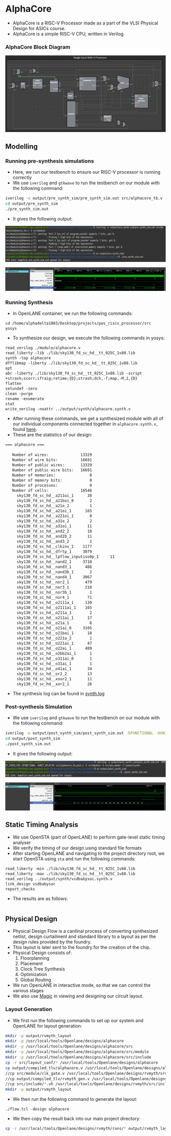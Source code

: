 # AlphaCore
- AlphaCore is a RISC-V Processor made as a part of the VLSI Physical Design for ASICs course.
- AlphaCore is a simple RISC-V CPU, written in Verilog.

### AlphaCore Block Diagram

![Block Diagram](images/block_diagram.png)

## Modelling
### Running pre-synthesis simulations
- Here, we run our testbench to ensure our RISC-V processor is running correctly
- We use `iverilog` and `gtkwave` to run the testbench on our module with the following command:
```bash
iverilog -o output/pre_synth_sim/pre_synth_sim.out src/alphacore_tb.v -I src/module
cd output/pre_synth_sim
./pre_synth_sim.out
```
- It gives the following output:

![pre_synth_term](images/pre_synth_output.png)

![pre_synth_waveform](images/pre_synth_waveform.png)

### Running Synthesis
- In OpenLANE container, we run the following commands:
```
cd /home/alphadelta1803/Desktop/projects/pes_riscv_processor/src
yosys
```
- To synthesize our design, we execute the following commands in yosys:
```
read_verilog ./module/alphacore.v
read_liberty -lib ./lib/sky130_fd_sc_hd__tt_025C_1v80.lib
synth -top alphacore
dfflibmap -liberty ./lib/sky130_fd_sc_hd__tt_025C_1v80.lib
opt
abc -liberty ./lib/sky130_fd_sc_hd__tt_025C_1v80.lib -script +strash;scorr;ifraig;retime;{D};strash;dch,-f;map,-M,1,{D}
flatten
setundef -zero
clean -purge
rename -enumerate
stat
write_verilog -noattr ../output/synth/alphacore.synth.v
```
- After running these commands, we get a synthesized module with all of our individual components connected together in `alphacore.synth.v`, found [here](output/synth/alphacore.synth.v).
- These are the statistics of our design:
```
=== alphacore ===

   Number of wires:              13329
   Number of wire bits:          16691
   Number of public wires:       13329
   Number of public wire bits:   16691
   Number of memories:               0
   Number of memory bits:            0
   Number of processes:              0
   Number of cells:              16546
     sky130_fd_sc_hd__a211oi_1      38
     sky130_fd_sc_hd__a21boi_0       2
     sky130_fd_sc_hd__a21o_2         1
     sky130_fd_sc_hd__a21oi_1      165
     sky130_fd_sc_hd__a221oi_1       8
     sky130_fd_sc_hd__a31o_2         2
     sky130_fd_sc_hd__a31oi_1       11
     sky130_fd_sc_hd__and2_2        18
     sky130_fd_sc_hd__and2b_2       11
     sky130_fd_sc_hd__and3_2         2
     sky130_fd_sc_hd__clkinv_1    1177
     sky130_fd_sc_hd__dfrtp_1     3079
     sky130_fd_sc_hd__lpflow_inputiso0p_1     11
     sky130_fd_sc_hd__nand2_1     3710
     sky130_fd_sc_hd__nand3_1      486
     sky130_fd_sc_hd__nand3b_1       2
     sky130_fd_sc_hd__nand4_1     3067
     sky130_fd_sc_hd__nor2_1       479
     sky130_fd_sc_hd__nor3_1       218
     sky130_fd_sc_hd__nor3b_1        1
     sky130_fd_sc_hd__nor4_1        71
     sky130_fd_sc_hd__o2111a_1     130
     sky130_fd_sc_hd__o2111ai_1    165
     sky130_fd_sc_hd__o211a_1        2
     sky130_fd_sc_hd__o211ai_1      17
     sky130_fd_sc_hd__o21a_1         6
     sky130_fd_sc_hd__o21ai_0     3105
     sky130_fd_sc_hd__o21bai_1      18
     sky130_fd_sc_hd__o221a_2        1
     sky130_fd_sc_hd__o221ai_1      47
     sky130_fd_sc_hd__o22ai_1      409
     sky130_fd_sc_hd__o2bb2ai_1      1
     sky130_fd_sc_hd__o311ai_0       1
     sky130_fd_sc_hd__o31ai_1        1
     sky130_fd_sc_hd__o41ai_1       34
     sky130_fd_sc_hd__or2_2         13
     sky130_fd_sc_hd__xnor2_1       11
     sky130_fd_sc_hd__xor2_1        26
```
- The synthesis log can be found in [synth.log](output/synth/synth.log)

### Post-synthesis Simulation
- We use `iverilog` and `gtkwave` to run the testbench on our module with the following command:
```bash
iverilog -o output/post_synth_sim/post_synth_sim.out -DFUNCTIONAL -DUNIT_DELAY=#1 src/alphacore_tb_post.v -I src/module -I src/gls_model -I output/synth
cd output/post_synth_sim
./post_synth_sim.out
```
- It gives the following output:

![post_synth_term](images/post_synth_output.png)

![post_synth_waveform](images/post_synth_waveform.png)

## Static Timing Analysis
- We use OpenSTA (part of OpenLANE) to perform gate-level static timing analyser
- We verify the timing of our design using standard file formats
- After starting OpenLANE and navigating to the project directory root, we start OpenSTA using `sta` and run the following commands:
```
read_liberty -min ./lib/sky130_fd_sc_hd__tt_025C_1v80.lib
read_liberty -max ./lib/sky130_fd_sc_hd__tt_025C_1v80.lib
read_verilog ../output/synth/vsdbabysoc.synth.v
link_design vsdbabysoc
report_checks
```
- The results are as follows:
```
```

## Physical Design
-  Physical Design Flow is a cardinal process of converting synthesized netlist, design curtailment and standard library to a layout as per the design rules provided by the foundry. 
- This layout is later sent to the foundry for the creation of the chip.
- Physical Design consists of:
	1. Floorplanning
	1. Placement
	1. Clock Tree Synthesis
	1. Optimization
	1. Global Routing
- We run OpenLANE in interactive mode, so that we can control the various stages
- We also use [Magic](https://github.com/RTimothyEdwards/magic) in viewing and designing our circuit layout.

### Layout Generation
- We first run the following commands to set up our system and OpenLANE for layout generation:
```bash
mkdir -p output/rvmyth_layout
mkdir -p /usr/local/tools/Openlane/designs/alphacore
mkdir -p /usr/local/tools/Openlane/designs/alphacore/src
mkdir -p /usr/local/tools/Openlane/designs/alphacore/src/module
mkdir -p /usr/local/tools/Openlane/designs/alphacore/src/include
cp -r src/layout_conf/* /usr/local/tools/Openlane/designs/alphacore
cp output/compiled_tlv/alphacore.v /usr/local/tools/Openlane/designs/alphacore/src/module
//cp src/module/clk_gate.v /usr/local/tools/Openlane/designs/rvmyth/src/module
//cp output/compiled_tlv/rvmyth_gen.v /usr/local/tools/Openlane/designs/rvmyth/src/include
//cp src/include/*.vh /usr/local/tools/Openlane/designs/rvmyth/src/include
mkdir -p output/rvmyth_layout
```
- We then run the following command to generate the layout:
```
./flow.tcl -design alphacore
```
- We then copy the result back into our main project directory:
```bash
cp -r /usr/local/tools/Openlane/designs/rvmyth/runs/* output/rvmyth_layout
```
